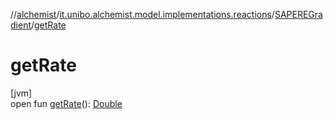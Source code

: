 //[alchemist](../../../index.md)/[it.unibo.alchemist.model.implementations.reactions](../index.md)/[SAPEREGradient](index.md)/[getRate](get-rate.md)

# getRate

[jvm]\
open fun [getRate](get-rate.md)(): [Double](https://kotlinlang.org/api/latest/jvm/stdlib/kotlin/-double/index.html)
